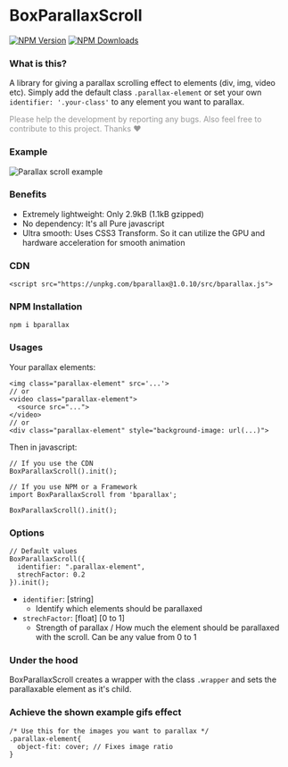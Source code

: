 # BoxParallaxScroll

[![NPM Version][npm-image]][npm-url]
[![NPM Downloads][downloads-image]][downloads-url]

[npm-image]: https://img.shields.io/npm/v/bparallax.svg
[npm-url]: https://npmjs.org/package/bparallax
[downloads-image]: https://img.shields.io/npm/dm/bparallax.svg
[downloads-url]: https://npmjs.org/package/bparallax

### What is this?

A library for giving a parallax scrolling effect to elements (div, img, video etc). Simply add the default class `.parallax-element` or set your own `identifier: '.your-class'` to any element you want to parallax.

<p style="color: rgba(0,0,0,0.4)">Please help the development by reporting any bugs. Also feel free to contribute to this project. Thanks ❤</p>

### Example

![Parallax scroll example](docs/example.gif "Parallax scroll example")

### Benefits

- Extremely lightweight: Only 2.9kB (1.1kB gzipped)
- No dependency: It's all Pure javascript
- Ultra smooth: Uses CSS3 Transform. So it can utilize the GPU and hardware acceleration for smooth animation

### CDN

```
<script src="https://unpkg.com/bparallax@1.0.10/src/bparallax.js">
```

### NPM Installation

```
npm i bparallax
```

### Usages

Your parallax elements:

```
<img class="parallax-element" src='...'>
// or
<video class="parallax-element">
  <source src="...">
</video>
// or
<div class="parallax-element" style="background-image: url(...)">
```

Then in javascript:

```
// If you use the CDN
BoxParallaxScroll().init();
```

```
// If you use NPM or a Framework
import BoxParallaxScroll from 'bparallax';

BoxParallaxScroll().init();
```

### Options

```
// Default values
BoxParallaxScroll({
  identifier: ".parallax-element",
  strechFactor: 0.2
}).init();
```

- `identifier`: [string]
  - Identify which elements should be parallaxed
- `strechFactor`: [float] [0 to 1]
  - Strength of parallax / How much the element should be parallaxed with the scroll. Can be any value from 0 to 1

### Under the hood

BoxParallaxScroll creates a wrapper with the class `.wrapper` and sets the parallaxable element as it's child.

### Achieve the shown example gifs effect

```
/* Use this for the images you want to parallax */
.parallax-element{
  object-fit: cover; // Fixes image ratio
}
```
